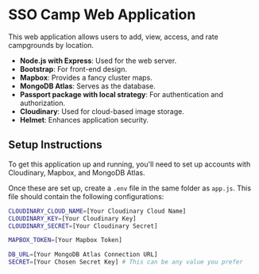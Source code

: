# SSO Camp Web Application

This web application allows users to add, view, access, and rate campgrounds by location. 

- **Node.js with Express**: Used for the web server.
- **Bootstrap**: For front-end design.
- **Mapbox**: Provides a fancy cluster maps.
- **MongoDB Atlas**: Serves as the database.
- **Passport package with local strategy**: For authentication and authorization.
- **Cloudinary**: Used for cloud-based image storage.
- **Helmet**: Enhances application security.

## Setup Instructions

To get this application up and running, you'll need to set up accounts with Cloudinary, Mapbox, and MongoDB Atlas. 

Once these are set up, create a `.env` file in the same folder as `app.js`. This file should contain the following configurations:

```sh
CLOUDINARY_CLOUD_NAME=[Your Cloudinary Cloud Name]
CLOUDINARY_KEY=[Your Cloudinary Key]
CLOUDINARY_SECRET=[Your Cloudinary Secret]

MAPBOX_TOKEN=[Your Mapbox Token]

DB_URL=[Your MongoDB Atlas Connection URL]
SECRET=[Your Chosen Secret Key] # This can be any value you prefer
```
